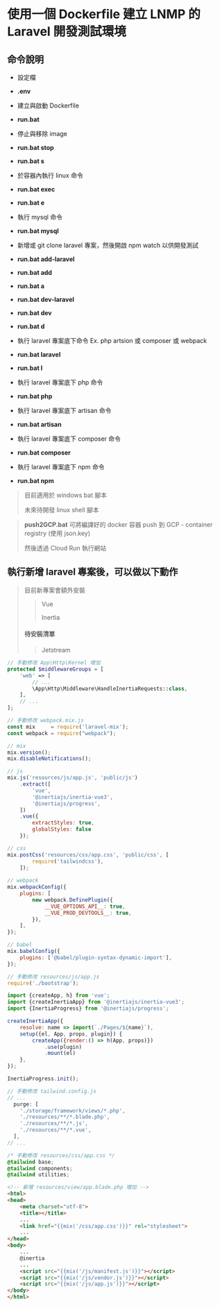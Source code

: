 # 使用一個 Dockerfile 建立 LNMP 的 Laravel 開發測試環境

## 命令說明 ##
* 設定檔
* **.env**

* 建立與啟動 Dockerfile
* **run.bat**

* 停止與移除 image
* **run.bat stop**
* **run.bat s**

* 於容器內執行 linux 命令
* **run.bat exec**
* **run.bat e**

* 執行 mysql 命令
* **run.bat mysql**

* 新增或 git clone laravel 專案，然後開啟 npm watch 以供開發測試
* **run.bat add-laravel**
* **run.bat add**
* **run.bat a**
* **run.bat dev-laravel**
* **run.bat dev**
* **run.bat d**

* 執行 laravel 專案底下命令 Ex. php artsion 或 composer 或 webpack
* **run.bat laravel**
* **run.bat l**

* 執行 laravel 專案底下 php 命令
* **run.bat php**

* 執行 laravel 專案底下 artisan 命令
* **run.bat artisan**

* 執行 laravel 專案底下 composer 命令
* **run.bat composer**

* 執行 laravel 專案底下 npm 命令
* **run.bat npm**

> 目前適用於 windows bat 腳本
>
> 未來待開發 linux shell 腳本

> **push2GCP.bat** 可將編譯好的 docker 容器 push 到 GCP - container registry (使用 json.key)
>
> 然後透過 Cloud Run 執行網站

## 執行新增 laravel 專案後，可以做以下動作 ##
> 目前新專案會額外安裝 
>> Vue
>>
>> Inertia
>
> #### 待安裝清單 ####
>> Jetstream

```php
// 手動修改 App\Http\Kernel 增加
protected $middlewareGroups = [
	'web' => [
	    // ...
	    \App\Http\Middleware\HandleInertiaRequests::class,
	],
	// ...
];
```

```js
// 手動修改 webpack.mix.js
const mix     = require('laravel-mix');
const webpack = require("webpack");

// mix
mix.version();
mix.disableNotifications();

// js
mix.js('resources/js/app.js', 'public/js')
    .extract([
    	'vue',
    	'@inertiajs/inertia-vue3',
		'@inertiajs/progress',
    ])
    .vue({
        extractStyles: true,
        globalStyles: false
    });

// css
mix.postCss('resources/css/app.css', 'public/css', [
        require('tailwindcss'),
    ]);
    
// webpack
mix.webpackConfig({
    plugins: [
        new webpack.DefinePlugin({
            __VUE_OPTIONS_API__: true,
            __VUE_PROD_DEVTOOLS__: true,
        }),
    ],
});

// babel
mix.babelConfig({
    plugins: ['@babel/plugin-syntax-dynamic-import'],
});
```

```js
// 手動修改 resources/js/app.js
require('./bootstrap');

import {createApp, h} from 'vue';
import {createInertiaApp} from '@inertiajs/inertia-vue3';
import {InertiaProgress} from '@inertiajs/progress';

createInertiaApp({
  	resolve: name => import(`./Pages/${name}`),
  	setup({el, App, props, plugin}) {
    	createApp({render:() => h(App, props)})
      		.use(plugin)
      		.mount(el)
  	},
});

InertiaProgress.init();
```

```js
// 手動修改 tailwind.config.js
// ...
  purge: [
    './storage/framework/views/*.php',
    './resources/**/*.blade.php',
    './resources/**/*.js',
    './resources/**/*.vue',
  ],
// ...
```

```css
/* 手動修改 resources/css/app.css */
@tailwind base;
@tailwind components;
@tailwind utilities;
```

```html
<!-- 新增 resources/view/app.blade.php 增加 -->
<html>
<head>
	<meta charset="utf-8">
	<title></title>
	...
	<link href="{{mix('/css/app.css')}}" rel="stylesheet">
	...
</head>
<body>
	...
	@inertia
	...
	<script src="{{mix('/js/manifest.js')}}"></script>
	<script src="{{mix('/js/vendor.js')}}"></script>
	<script src="{{mix('/js/app.js')}}"></script>
</body>
</html>
```